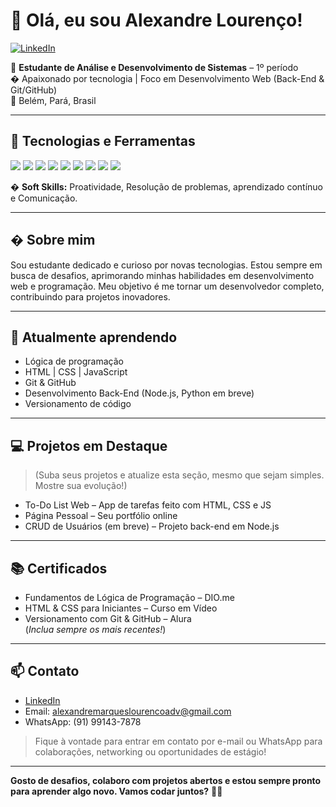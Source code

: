 # 👋 Olá, eu sou Alexandre Lourenço!

[![LinkedIn](https://img.shields.io/badge/LinkedIn-blue?logo=linkedin&style=flat-square)](https://www.linkedin.com/in/alexandre-louren%C3%A7o-793a02118/) 

🎯 **Estudante de Análise e Desenvolvimento de Sistemas** – 1º período  
� Apaixonado por tecnologia | Foco em Desenvolvimento Web (Back-End & Git/GitHub)  
📍 Belém, Pará, Brasil

---

## 🚀 Tecnologias e Ferramentas

<p>
	<img src="https://img.shields.io/badge/HTML5-e44d26?style=for-the-badge&logo=html5&logoColor=white"/>
	<img src="https://img.shields.io/badge/CSS3-264de4?style=for-the-badge&logo=css3&logoColor=white"/>
	<img src="https://img.shields.io/badge/JAVASCRIPT-f7df1e?style=for-the-badge&logo=javascript&logoColor=black"/>
	<img src="https://img.shields.io/badge/FIGMA-a259ff?style=for-the-badge&logo=figma&logoColor=white"/>
	<img src="https://img.shields.io/badge/GITHUB-181717?style=for-the-badge&logo=github&logoColor=white"/>
	<img src="https://img.shields.io/badge/PHOTOSHOP-31A8FF?style=for-the-badge&logo=adobephotoshop&logoColor=white"/>
	<img src="https://img.shields.io/badge/ILLUSTRATOR-ff9a00?style=for-the-badge&logo=adobeillustrator&logoColor=white"/>
	<img src="https://img.shields.io/badge/NOTION-000000?style=for-the-badge&logo=notion&logoColor=white"/>
	<img src="https://img.shields.io/badge/OBSIDIAN-483699?style=for-the-badge&logo=obsidian&logoColor=white"/>
</p>

� **Soft Skills:** Proatividade, Resolução de problemas, aprendizado contínuo e Comunicação.

---

## � Sobre mim

Sou estudante dedicado e curioso por novas tecnologias. Estou sempre em busca de desafios, aprimorando minhas habilidades em desenvolvimento web e programação. Meu objetivo é me tornar um desenvolvedor completo, contribuindo para projetos inovadores.

---

## 🌱 Atualmente aprendendo
- Lógica de programação
- HTML | CSS | JavaScript
- Git & GitHub
- Desenvolvimento Back-End (Node.js, Python em breve)
- Versionamento de código

---

## 💻 Projetos em Destaque
> (Suba seus projetos e atualize esta seção, mesmo que sejam simples. Mostre sua evolução!)

- To-Do List Web – App de tarefas feito com HTML, CSS e JS
- Página Pessoal – Seu portfólio online
- CRUD de Usuários (em breve) – Projeto back-end em Node.js

---

## 📚 Certificados
- Fundamentos de Lógica de Programação – DIO.me
- HTML & CSS para Iniciantes – Curso em Vídeo
- Versionamento com Git & GitHub – Alura  
(*Inclua sempre os mais recentes!*)

---

## 📫 Contato

- [LinkedIn](https://www.linkedin.com/in/alexandre-louren%C3%A7o-793a02118/)
- Email: alexandremarqueslourencoadv@gmail.com
- WhatsApp: (91) 99143-7878

> Fique à vontade para entrar em contato por e-mail ou WhatsApp para colaborações, networking ou oportunidades de estágio!

---

**Gosto de desafios, colaboro com projetos abertos e estou sempre pronto para aprender algo novo. Vamos codar juntos?** 👨‍💻
